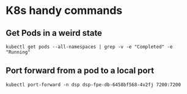 # K8s handy commands

## Get Pods in a weird state

```shell
kubectl get pods --all-namespaces | grep -v -e "Completed" -e "Running"
```

## Port forward from a pod to a local port

```shell
kubectl port-forward -n dsp dsp-fpe-db-6458bf568-4v2fj 7200:7200
```
